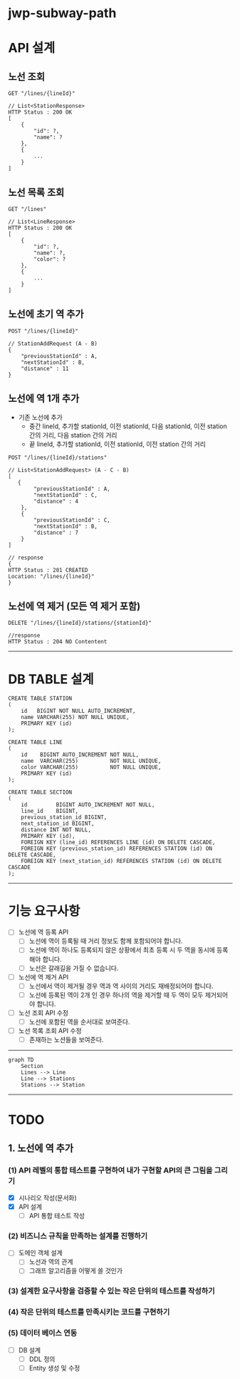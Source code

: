 # jwp-subway-path

# API 설계

## 노선 조회

```http request
GET "/lines/{lineId}"

// List<StationResponse>
HTTP Status : 200 OK
[
    {
        "id": ?,
        "name": ?
    },
    {
        ...
    }
]
```

## 노선 목록 조회

```http request
GET "/lines"

// List<LineResponse>
HTTP Status : 200 OK
[
    {
        "id": ?,
        "name": ?,
        "color": ?
    },
    {
        ...
    }
]
```

## 노선에 초기 역 추가

```http request
POST "/lines/{lineId}"

// StationAddRequest (A - B)
{
    "previousStationId" : A,
    "nextStationId" : B,
    "distance" : 11
}
```

## 노선에 역 1개 추가

- 기존 노선에 추가
  - 중간
    lineId, 추가할 stationId, 이전 stationId, 다음 stationId, 이전 station 간의 거리, 다음 station 간의 거리
  - 끝
    lineId, 추가할 stationId, 이전 stationId, 이전 station 간의 거리

```http request
POST "/lines/{lineId}/stations"

// List<StationAddRequest> (A - C - B)
[
   {
        "previousStationId" : A,
        "nextStationId" : C,
        "distance" : 4
    },
    {
        "previousStationId" : C,
        "nextStationId" : B,
        "distance" : 7
    }
]

// response
{
HTTP Status : 201 CREATED
Location: "/lines/{lineId}"
}
```

## 노선에 역 제거 (모든 역 제거 포함)

```http request
DELETE "/lines/{lineId}/stations/{stationId}"

//response
HTTP Status : 204 NO Contentent
```

---

# DB TABLE 설계

```mysql
CREATE TABLE STATION
(
    id   BIGINT NOT NULL AUTO_INCREMENT,
    name VARCHAR(255) NOT NULL UNIQUE,
    PRIMARY KEY (id)
);
```

```mysql
CREATE TABLE LINE
(
    id    BIGINT AUTO_INCREMENT NOT NULL,
    name  VARCHAR(255)          NOT NULL UNIQUE,
    color VARCHAR(255)          NOT NULL UNIQUE,
    PRIMARY KEY (id)
);
```

```mysql
CREATE TABLE SECTION
(
    id         BIGINT AUTO_INCREMENT NOT NULL,
    line_id    BIGINT,
    previous_station_id BIGINT,
    next_station_id BIGINT,
    distance INT NOT NULL,
    PRIMARY KEY (id),
    FOREIGN KEY (line_id) REFERENCES LINE (id) ON DELETE CASCADE,
    FOREIGN KEY (previous_station_id) REFERENCES STATION (id) ON DELETE CASCADE,
    FOREIGN KEY (next_station_id) REFERENCES STATION (id) ON DELETE CASCADE
);
```

---

# 기능 요구사항

- [ ] 노선에 역 등록 API
  - [ ] 노선에 역이 등록될 때 거리 정보도 함께 포함되어야 합니다.
  - [ ] 노선에 역이 하나도 등록되지 않은 상황에서 최초 등록 시 두 역을 동시에 등록해야 합니다.
  - [ ] 노선은 갈래길을 가질 수 없습니다.

- [ ] 노선에 역 제거 API
  - [ ] 노선에서 역이 제거될 경우 역과 역 사이의 거리도 재배정되어야 합니다.
  - [ ] 노선에 등록된 역이 2개 인 경우 하나의 역을 제거할 때 두 역이 모두 제거되어야 합니다.

- [ ] 노선 조회 API 수정
  - [ ] 노선에 포함된 역을 순서대로 보여준다.
- [ ] 노선 목록 조회 API 수정
  - [ ] 존재하는 노션들을 보여준다.

---

```mermaid
graph TD
    Section
    Lines --> Line
    Line --> Stations
    Stations --> Station
```

---

# TODO

## 1. 노선에 역 추가

### (1) API 레벨의 통합 테스트를 구현하여 내가 구현할 API의 큰 그림을 그리기

- [x] 시나리오 작성(문서화)
- [x] API 설계
  - [ ] API 통합 테스트 작성

### (2) 비즈니스 규칙을 만족하는 설계를 진행하기

- [ ] 도메인 객체 설계
  - [ ] 노선과 역의 관계
  - [ ] 그래프 알고리즘을 어떻게 쓸 것인가

### (3) 설계한 요구사항을 검증할 수 있는 작은 단위의 테스트를 작성하기

### (4) 작은 단위의 테스트를 만족시키는 코드를 구현하기

### (5) 데이터 베이스 연동

- [ ] DB 설계
  - [ ] DDL 정의
  - [ ] Entity 생성 및 수정
